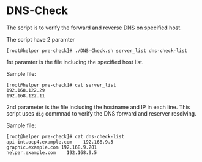 # DNS-Check
The script is to verify the forward and reverse DNS on specified host.

The script have 2 paramter

```
[root@helper pre-check]# ./DNS-Check.sh server_list dns-check-list
```

1st paramter is the file including the specified host list. 

Sample file:
```
[root@helper pre-check]# cat server_list 
192.168.122.29
192.168.122.11
```

2nd parameter is the file including the hostname and IP in each line. This script uses `dig` commnad to verify the DNS forward and reserver resolving.

Sample file:
```
[root@helper pre-check]# cat dns-check-list 
api-int.ocp4.example.com    192.168.9.5
graphic.example.com	192.168.9.201
helper.example.com    192.168.9.5
```



